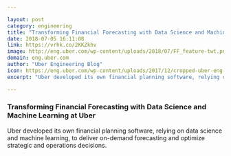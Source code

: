 ```yaml
---

layout: post
category: engineering
title: "Transforming Financial Forecasting with Data Science and Machine Learning at Uber"
date: 2018-07-05 16:11:08
link: https://vrhk.co/2KKZkhv
image: http://eng.uber.com/wp-content/uploads/2018/07/FF_feature-twt.png
domain: eng.uber.com
author: "Uber Engineering Blog"
icon: https://eng.uber.com/wp-content/uploads/2017/12/cropped-uber-eng-avi-180x180.png
excerpt: "Uber developed its own financial planning software, relying on data science and machine learning, to deliver on-demand forecasting and optimize strategic and operations decisions."

---
```


### Transforming Financial Forecasting with Data Science and Machine Learning at Uber

Uber developed its own financial planning software, relying on data science and machine learning, to deliver on-demand forecasting and optimize strategic and operations decisions.